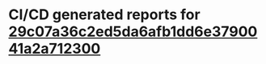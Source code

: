 # CI/CD generated reports for [29c07a36c2ed5da6afb1dd6e3790041a2a712300](https://github.com/hydephp/develop/commit/29c07a36c2ed5da6afb1dd6e3790041a2a712300)
